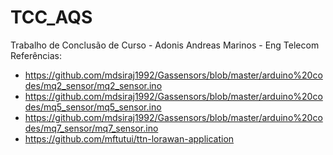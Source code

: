 # TCC_AQS
Trabalho de Conclusão de Curso - Adonis Andreas Marinos - Eng Telecom
Referências:
- https://github.com/mdsiraj1992/Gassensors/blob/master/arduino%20codes/mq2_sensor/mq2_sensor.ino
- https://github.com/mdsiraj1992/Gassensors/blob/master/arduino%20codes/mq5_sensor/mq5_sensor.ino
- https://github.com/mdsiraj1992/Gassensors/blob/master/arduino%20codes/mq7_sensor/mq7_sensor.ino
- https://github.com/mftutui/ttn-lorawan-application
